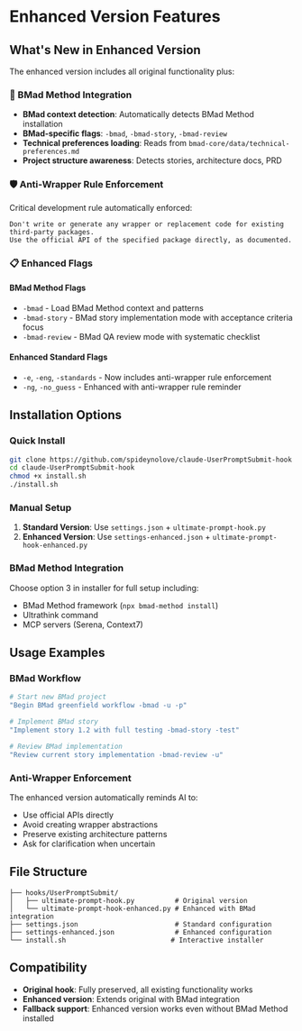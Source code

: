 # Enhanced Version Features

## What's New in Enhanced Version

The enhanced version includes all original functionality plus:

### 🎯 BMad Method Integration
- **BMad context detection**: Automatically detects BMad Method installation
- **BMad-specific flags**: `-bmad`, `-bmad-story`, `-bmad-review`
- **Technical preferences loading**: Reads from `bmad-core/data/technical-preferences.md`
- **Project structure awareness**: Detects stories, architecture docs, PRD

### 🛡️ Anti-Wrapper Rule Enforcement
Critical development rule automatically enforced:
```
Don't write or generate any wrapper or replacement code for existing third-party packages.
Use the official API of the specified package directly, as documented.
```

### 📋 Enhanced Flags

#### BMad Method Flags
- `-bmad` - Load BMad Method context and patterns
- `-bmad-story` - BMad story implementation mode with acceptance criteria focus
- `-bmad-review` - BMad QA review mode with systematic checklist

#### Enhanced Standard Flags
- `-e`, `-eng`, `-standards` - Now includes anti-wrapper rule enforcement
- `-ng`, `-no_guess` - Enhanced with anti-wrapper rule reminder

## Installation Options

### Quick Install
```bash
git clone https://github.com/spideynolove/claude-UserPromptSubmit-hook
cd claude-UserPromptSubmit-hook
chmod +x install.sh
./install.sh
```

### Manual Setup
1. **Standard Version**: Use `settings.json` + `ultimate-prompt-hook.py`
2. **Enhanced Version**: Use `settings-enhanced.json` + `ultimate-prompt-hook-enhanced.py`

### BMad Method Integration
Choose option 3 in installer for full setup including:
- BMad Method framework (`npx bmad-method install`)
- Ultrathink command
- MCP servers (Serena, Context7)

## Usage Examples

### BMad Workflow
```bash
# Start new BMad project
"Begin BMad greenfield workflow -bmad -u -p"

# Implement BMad story
"Implement story 1.2 with full testing -bmad-story -test"

# Review BMad implementation
"Review current story implementation -bmad-review -u"
```

### Anti-Wrapper Enforcement
The enhanced version automatically reminds AI to:
- Use official APIs directly
- Avoid creating wrapper abstractions
- Preserve existing architecture patterns
- Ask for clarification when uncertain

## File Structure
```
├── hooks/UserPromptSubmit/
│   ├── ultimate-prompt-hook.py          # Original version
│   └── ultimate-prompt-hook-enhanced.py # Enhanced with BMad integration
├── settings.json                        # Standard configuration
├── settings-enhanced.json               # Enhanced configuration
└── install.sh                          # Interactive installer
```

## Compatibility
- **Original hook**: Fully preserved, all existing functionality works
- **Enhanced version**: Extends original with BMad integration
- **Fallback support**: Enhanced version works even without BMad Method installed